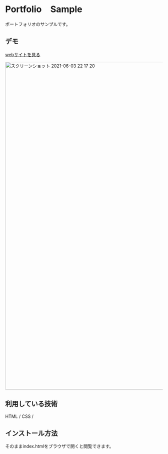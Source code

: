 Portfolio　Sample
====

ポートフォリオのサンプルです。

## デモ
[webサイトを見る](https://kurotatsu-jp-portfolio.herokuapp.com/)

<img width="1045" alt="スクリーンショット 2021-06-03 22 17 20" src="https://user-images.githubusercontent.com/85050423/120651317-9dc72500-c4b9-11eb-8518-5f72bf1a8c67.png">

## 利用している技術
HTML / CSS / 

## インストール方法
そのままindex.htmlをブラウザで開くと閲覧できます。


